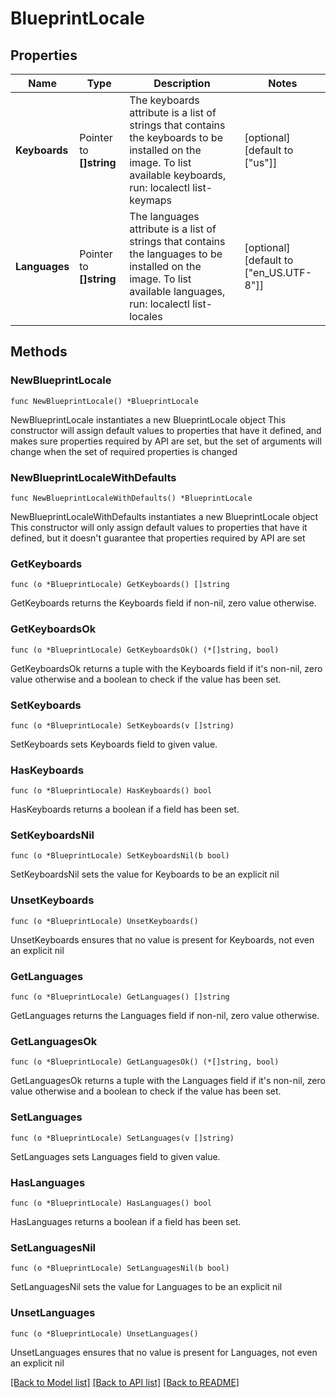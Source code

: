 # BlueprintLocale

## Properties

Name | Type | Description | Notes
------------ | ------------- | ------------- | -------------
**Keyboards** | Pointer to **[]string** | The keyboards attribute is a list of strings that contains the keyboards to be installed on the image. To list available keyboards, run: localectl list-keymaps | [optional] [default to ["us"]]
**Languages** | Pointer to **[]string** | The languages attribute is a list of strings that contains the languages to be installed on the image. To list available languages, run: localectl list-locales | [optional] [default to ["en_US.UTF-8"]]

## Methods

### NewBlueprintLocale

`func NewBlueprintLocale() *BlueprintLocale`

NewBlueprintLocale instantiates a new BlueprintLocale object
This constructor will assign default values to properties that have it defined,
and makes sure properties required by API are set, but the set of arguments
will change when the set of required properties is changed

### NewBlueprintLocaleWithDefaults

`func NewBlueprintLocaleWithDefaults() *BlueprintLocale`

NewBlueprintLocaleWithDefaults instantiates a new BlueprintLocale object
This constructor will only assign default values to properties that have it defined,
but it doesn't guarantee that properties required by API are set

### GetKeyboards

`func (o *BlueprintLocale) GetKeyboards() []string`

GetKeyboards returns the Keyboards field if non-nil, zero value otherwise.

### GetKeyboardsOk

`func (o *BlueprintLocale) GetKeyboardsOk() (*[]string, bool)`

GetKeyboardsOk returns a tuple with the Keyboards field if it's non-nil, zero value otherwise
and a boolean to check if the value has been set.

### SetKeyboards

`func (o *BlueprintLocale) SetKeyboards(v []string)`

SetKeyboards sets Keyboards field to given value.

### HasKeyboards

`func (o *BlueprintLocale) HasKeyboards() bool`

HasKeyboards returns a boolean if a field has been set.

### SetKeyboardsNil

`func (o *BlueprintLocale) SetKeyboardsNil(b bool)`

 SetKeyboardsNil sets the value for Keyboards to be an explicit nil

### UnsetKeyboards
`func (o *BlueprintLocale) UnsetKeyboards()`

UnsetKeyboards ensures that no value is present for Keyboards, not even an explicit nil
### GetLanguages

`func (o *BlueprintLocale) GetLanguages() []string`

GetLanguages returns the Languages field if non-nil, zero value otherwise.

### GetLanguagesOk

`func (o *BlueprintLocale) GetLanguagesOk() (*[]string, bool)`

GetLanguagesOk returns a tuple with the Languages field if it's non-nil, zero value otherwise
and a boolean to check if the value has been set.

### SetLanguages

`func (o *BlueprintLocale) SetLanguages(v []string)`

SetLanguages sets Languages field to given value.

### HasLanguages

`func (o *BlueprintLocale) HasLanguages() bool`

HasLanguages returns a boolean if a field has been set.

### SetLanguagesNil

`func (o *BlueprintLocale) SetLanguagesNil(b bool)`

 SetLanguagesNil sets the value for Languages to be an explicit nil

### UnsetLanguages
`func (o *BlueprintLocale) UnsetLanguages()`

UnsetLanguages ensures that no value is present for Languages, not even an explicit nil

[[Back to Model list]](../README.md#documentation-for-models) [[Back to API list]](../README.md#documentation-for-api-endpoints) [[Back to README]](../README.md)


